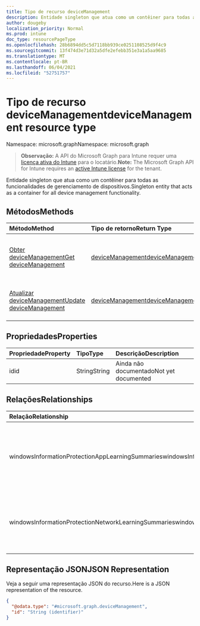 ```yaml
---
title: Tipo de recurso deviceManagement
description: Entidade singleton que atua como um contêiner para todas as funcionalidades de gerenciamento de dispositivos.
author: dougeby
localization_priority: Normal
ms.prod: intune
doc_type: resourcePageType
ms.openlocfilehash: 28b6894dd5c5d7118bb939ce0251108525d9f4c9
ms.sourcegitcommit: 13f474d3e71d32a5dfe2efebb351e3a1a5aa9685
ms.translationtype: MT
ms.contentlocale: pt-BR
ms.lasthandoff: 06/04/2021
ms.locfileid: "52751757"
---
```

# <a name="devicemanagement-resource-type"></a><span data-ttu-id="95dd2-103">Tipo de recurso deviceManagement</span><span class="sxs-lookup"><span data-stu-id="95dd2-103">deviceManagement resource type</span></span>

<span data-ttu-id="95dd2-104">Namespace: microsoft.graph</span><span class="sxs-lookup"><span data-stu-id="95dd2-104">Namespace: microsoft.graph</span></span>

> <span data-ttu-id="95dd2-105">**Observação:** A API do Microsoft Graph para Intune requer uma [licença ativa do Intune](https://go.microsoft.com/fwlink/?linkid=839381) para o locatário.</span><span class="sxs-lookup"><span data-stu-id="95dd2-105">**Note:** The Microsoft Graph API for Intune requires an [active Intune license](https://go.microsoft.com/fwlink/?linkid=839381) for the tenant.</span></span>

<span data-ttu-id="95dd2-106">Entidade singleton que atua como um contêiner para todas as funcionalidades de gerenciamento de dispositivos.</span><span class="sxs-lookup"><span data-stu-id="95dd2-106">Singleton entity that acts as a container for all device management functionality.</span></span>

## <a name="methods"></a><span data-ttu-id="95dd2-107">Métodos</span><span class="sxs-lookup"><span data-stu-id="95dd2-107">Methods</span></span>
|<span data-ttu-id="95dd2-108">Método</span><span class="sxs-lookup"><span data-stu-id="95dd2-108">Method</span></span>|<span data-ttu-id="95dd2-109">Tipo de retorno</span><span class="sxs-lookup"><span data-stu-id="95dd2-109">Return Type</span></span>|<span data-ttu-id="95dd2-110">Descrição</span><span class="sxs-lookup"><span data-stu-id="95dd2-110">Description</span></span>|
|:---|:---|:---|
|[<span data-ttu-id="95dd2-111">Obter deviceManagement</span><span class="sxs-lookup"><span data-stu-id="95dd2-111">Get deviceManagement</span></span>](../api/intune-wip-devicemanagement-get.md)|[<span data-ttu-id="95dd2-112">deviceManagement</span><span class="sxs-lookup"><span data-stu-id="95dd2-112">deviceManagement</span></span>](../resources/intune-wip-devicemanagement.md)|<span data-ttu-id="95dd2-113">Leia as propriedades e as relações do objeto [deviceManagement](../resources/intune-wip-devicemanagement.md).</span><span class="sxs-lookup"><span data-stu-id="95dd2-113">Read properties and relationships of the [deviceManagement](../resources/intune-wip-devicemanagement.md) object.</span></span>|
|[<span data-ttu-id="95dd2-114">Atualizar deviceManagement</span><span class="sxs-lookup"><span data-stu-id="95dd2-114">Update deviceManagement</span></span>](../api/intune-wip-devicemanagement-update.md)|[<span data-ttu-id="95dd2-115">deviceManagement</span><span class="sxs-lookup"><span data-stu-id="95dd2-115">deviceManagement</span></span>](../resources/intune-wip-devicemanagement.md)|<span data-ttu-id="95dd2-116">Atualizar as propriedades de um objeto de [deviceManagement](../resources/intune-wip-devicemanagement.md).</span><span class="sxs-lookup"><span data-stu-id="95dd2-116">Update the properties of a [deviceManagement](../resources/intune-wip-devicemanagement.md) object.</span></span>|

## <a name="properties"></a><span data-ttu-id="95dd2-117">Propriedades</span><span class="sxs-lookup"><span data-stu-id="95dd2-117">Properties</span></span>
|<span data-ttu-id="95dd2-118">Propriedade</span><span class="sxs-lookup"><span data-stu-id="95dd2-118">Property</span></span>|<span data-ttu-id="95dd2-119">Tipo</span><span class="sxs-lookup"><span data-stu-id="95dd2-119">Type</span></span>|<span data-ttu-id="95dd2-120">Descrição</span><span class="sxs-lookup"><span data-stu-id="95dd2-120">Description</span></span>|
|:---|:---|:---|
|<span data-ttu-id="95dd2-121">id</span><span class="sxs-lookup"><span data-stu-id="95dd2-121">id</span></span>|<span data-ttu-id="95dd2-122">String</span><span class="sxs-lookup"><span data-stu-id="95dd2-122">String</span></span>|<span data-ttu-id="95dd2-123">Ainda não documentado</span><span class="sxs-lookup"><span data-stu-id="95dd2-123">Not yet documented</span></span>|

## <a name="relationships"></a><span data-ttu-id="95dd2-124">Relações</span><span class="sxs-lookup"><span data-stu-id="95dd2-124">Relationships</span></span>
|<span data-ttu-id="95dd2-125">Relação</span><span class="sxs-lookup"><span data-stu-id="95dd2-125">Relationship</span></span>|<span data-ttu-id="95dd2-126">Tipo</span><span class="sxs-lookup"><span data-stu-id="95dd2-126">Type</span></span>|<span data-ttu-id="95dd2-127">Descrição</span><span class="sxs-lookup"><span data-stu-id="95dd2-127">Description</span></span>|
|:---|:---|:---|
|<span data-ttu-id="95dd2-128">windowsInformationProtectionAppLearningSummaries</span><span class="sxs-lookup"><span data-stu-id="95dd2-128">windowsInformationProtectionAppLearningSummaries</span></span>|<span data-ttu-id="95dd2-129">Conjunto [windowsInformationProtectionAppLearningSummary](../resources/intune-wip-windowsinformationprotectionapplearningsummary.md)</span><span class="sxs-lookup"><span data-stu-id="95dd2-129">[windowsInformationProtectionAppLearningSummary](../resources/intune-wip-windowsinformationprotectionapplearningsummary.md) collection</span></span>|<span data-ttu-id="95dd2-130">Os resumos de aprendizagem de aplicativos da proteção de informações do Windows.</span><span class="sxs-lookup"><span data-stu-id="95dd2-130">The windows information protection app learning summaries.</span></span>|
|<span data-ttu-id="95dd2-131">windowsInformationProtectionNetworkLearningSummaries</span><span class="sxs-lookup"><span data-stu-id="95dd2-131">windowsInformationProtectionNetworkLearningSummaries</span></span>|<span data-ttu-id="95dd2-132">Conjunto [windowsInformationProtectionNetworkLearningSummary](../resources/intune-wip-windowsinformationprotectionnetworklearningsummary.md)</span><span class="sxs-lookup"><span data-stu-id="95dd2-132">[windowsInformationProtectionNetworkLearningSummary](../resources/intune-wip-windowsinformationprotectionnetworklearningsummary.md) collection</span></span>|<span data-ttu-id="95dd2-133">Os resumos de aprendizagem de redes da proteção de informações do Windows.</span><span class="sxs-lookup"><span data-stu-id="95dd2-133">The windows information protection network learning summaries.</span></span>|

## <a name="json-representation"></a><span data-ttu-id="95dd2-134">Representação JSON</span><span class="sxs-lookup"><span data-stu-id="95dd2-134">JSON Representation</span></span>
<span data-ttu-id="95dd2-135">Veja a seguir uma representação JSON do recurso.</span><span class="sxs-lookup"><span data-stu-id="95dd2-135">Here is a JSON representation of the resource.</span></span>
<!-- {
  "blockType": "resource",
  "keyProperty": "id",
  "@odata.type": "microsoft.graph.deviceManagement"
}
-->
``` json
{
  "@odata.type": "#microsoft.graph.deviceManagement",
  "id": "String (identifier)"
}
```




